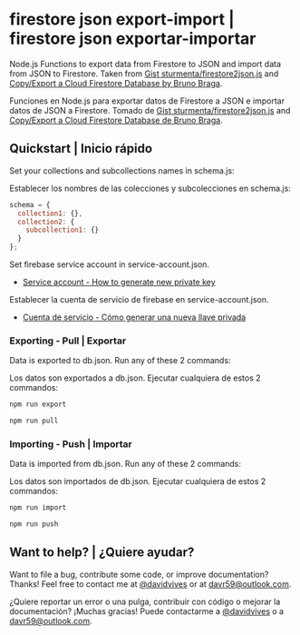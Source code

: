 # firestore json export-import | firestore json exportar-importar

Node.js Functions to export data from Firestore to JSON and import data from JSON to Firestore. Taken from [Gist sturmenta/firestore2json.js](https://gist.github.com/sturmenta/cbbe898227cb1eaca7f85d0191eaec7e) and [Copy/Export a Cloud Firestore Database by Bruno Braga](https://blog.cloudboost.io/copy-export-a-cloud-firestore-database-388cde99259b).

Funciones en Node.js para exportar datos de Firestore a JSON e importar datos de JSON a Firestore. Tomado de [Gist sturmenta/firestore2json.js](https://gist.github.com/sturmenta/cbbe898227cb1eaca7f85d0191eaec7e) and [Copy/Export a Cloud Firestore Database de Bruno Braga](https://blog.cloudboost.io/copy-export-a-cloud-firestore-database-388cde99259b).

## Quickstart | Inicio rápido

Set your collections and subcollections names in schema.js:

Establecer los nombres de las colecciones y subcolecciones en schema.js:

```javascript
schema = {
  collection1: {},
  collection2: {
    subcollection1: {}
  }
};
```

Set firebase service account in service-account.json. 

- [Service account - How to generate new private key](https://firebase.google.com/docs/admin/setup?authuser=0#add_firebase_to_your_app)

Establecer la cuenta de servicio de firebase en service-account.json. 

- [Cuenta de servicio - Cómo generar una nueva llave privada](https://firebase.google.com/docs/admin/setup?authuser=0#add_firebase_to_your_app)

### Exporting - Pull | Exportar

Data is exported to db.json.
Run any of these 2 commands:

Los datos son exportados a db.json. 
Ejecutar cualquiera de estos 2 commandos:

```bash
npm run export
```

```bash
npm run pull
```

### Importing - Push | Importar

Data is imported from db.json.
Run any of these 2 commands:

Los datos son importados de db.json.
Ejecutar cualquiera de estos 2 commandos:

```bash
npm run import
```

```bash
npm run push
```

## Want to help? | ¿Quiere ayudar?

Want to file a bug, contribute some code, or improve documentation? Thanks! Feel free to contact me at [@davidvives](https://twitter.com/davidvives) or at davr59@outlook.com.

¿Quiere reportar un error o una pulga, contribuir con código o mejorar la documentación? ¡Muchas gracias! Puede contactarme a [@davidvives](https://twitter.com/davidvives) o a davr59@outlook.com.
